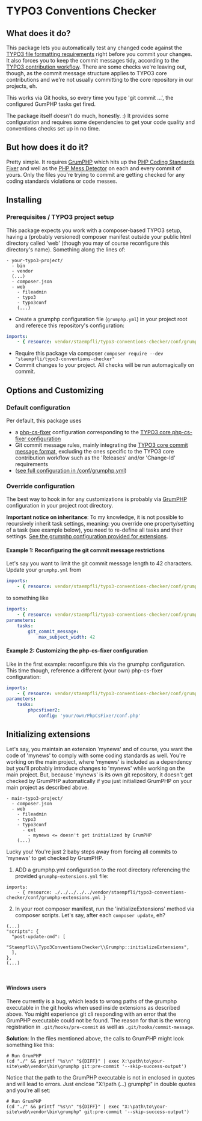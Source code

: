 # TYPO3 Conventions Checker

## What does it do?
This package lets you automatically test any changed code against the
[TYPO3 file formatting requirements][1] right before you commit your changes.
It also forces you to keep the commit messages tidy, according to the
[TYPO3 contribution workflow][2]. There are some checks we're
leaving out, though, as the commit message structure applies to
TYPO3 core contributions and we're not usually committing to the
core repository in our projects, eh.

This works via Git hooks, so every time you type 'git commit ...',
the configured GumPHP tasks get fired.

The package itself doesn't do much, honestly. :) It provides some
configuration and requires some dependencies to get your
code quality and conventions checks set up in no time.

## But how does it do it?
Pretty simple. It requires [GrumPHP][3]
which hits up the [PHP Coding Standards Fixer](https://github.com/FriendsOfPHP/PHP-CS-Fixer)
and well as the [PHP Mess Detector](https://github.com/phpmd/phpmd)
on each and every commit of yours. Only the files you're trying
to commit are getting checked for any coding standards violations
or code messes.

## Installing
### Prerequisites / TYPO3 project setup
This package expects you work with a composer-based TYPO3 setup, having a
(probably versioned) composer manifest outside your public html
directory called 'web' (though you may of course reconfigure
this directory's name). Something along the lines of:
```
- your-typo3-project/
  - bin
  - vendor
  (...)
  - composer.json
  - web
    - fileadmin
    - typo3
    - typo3conf
    (...)
```

- Create a grumphp configuration file (`grumphp.yml`) in your
project root and referece this repository's configuration:
```yaml
imports:
    - { resource: vendor/staempfli/typo3-conventions-checker/conf/grumphp.yml }
```
- Require this package via composer `composer require --dev "staempfli/typo3-conventions-checker"`
- Commit changes to your project. All checks will be run automagically on commit.

## Options and Customizing
### Default configuration
Per default, this package uses
- a [php-cs-fixer](./conf/PhpCsFixer.php) configuration corresponding to the
[TYPO3 core php-cs-fixer configuration](https://github.com/TYPO3/TYPO3.CMS/blob/master/Build/.php_cs)
- Git commit message rules, mainly integrating the [TYPO3 core commit message format][2], excluding
  the ones specific to the TYPO3 core contribution workflow such as the
  'Releases' and/or 'Change-Id' requirements
- ([see full configuration in /conf/grumphp.yml](./conf/grumphp.yml))

### Override configuration
The best way to hook in for any customizations is probably
via [GrumPHP][3] configuration in your project root directory.

**Important notice on inheritance**: To my knowledge, it is not possible
to recursively inherit task settings, meaning: you override one
property/setting of a task (see example below), you need to re-define all
tasks and their settings. [See the grumphp configuration provided
for extensions](./conf/grumphp-extensions.yml).


#### Example 1: Reconfiguring the git commit message restrictions

Let's say you want to limit the git commit message length
to 42 characters. Update your
`grumphp.yml` from
```yaml
imports:
    - { resource: vendor/staempfli/typo3-conventions-checker/conf/grumphp.yml }
```
to something like
```yaml
imports:
    - { resource: vendor/staempfli/typo3-conventions-checker/conf/grumphp.yml }
parameters:
    tasks:                
        git_commit_message:
            max_subject_width: 42
```


#### Example 2: Customizing the php-cs-fixer configuration
Like in the first example: reconfigure this via the grumphp
configuration. This time though, reference a different
(your own) php-cs-fixer configuration:
```yaml
imports:
    - { resource: vendor/staempfli/typo3-conventions-checker/conf/grumphp.yml }
parameters:
    tasks:
        phpcsfixer2:
            config: 'your/own/PhpCsFixer/conf.php'
```

## Initializing extensions
Let's say, you maintain an extension 'mynews' and
of course, you want the code of 'mynews' to comply with some
coding standards as well. You're working on the main project,
where 'mynews' is included as a dependency but you'll probably
introduce changes to 'mynews' while working on the main project.
But, because 'mynews' is its own git repository, it doesn't get
checked by GrumPHP automatically if you just initialized GrumPHP on
your main project as described above.
```
- main-typo3-project/
  - composer.json
  - web
    - fileadmin
    - typo3
    - typo3conf
      - ext
        - mynews <= doesn't get initialized by GrumPHP
    (...)
```
Lucky you! You're just 2 baby steps away from forcing all
commits to 'mynews' to get checked by GrumPHP.
1. ADD a grumphp.yml configuration to the root directory referencing
the provided `grumphp-extensions.yml` file:
```
imports:
    - { resource: ./../../../../vendor/staempfli/typo3-conventions-checker/conf/grumphp-extensions.yml }
```

2. In your root composer manifest, run the 'initializeExtensions'
method via composer scripts. Let's say, after each `composer update`, eh?
```
(...)
"scripts": {
  "post-update-cmd": [
    "Staempfli\\Typo3ConventionsChecker\\Grumphp::initializeExtensions",
  ],
},
(...)
```
<br />

#### Windows users
There currently is a bug, which leads to wrong paths of the grumphp
executable in the git hooks when used inside extensions as described
above. You might experience git cli responding with an error that the
GrumPHP executable could not be found. The reason for that is the
wrong registration in `.git/hooks/pre-commit` as well as
`.git/hooks/commit-message`.

**Solution**: In the files mentioned above, the calls to GrumPHP
might look something like this:
```
# Run GrumPHP
(cd "./" && printf "%s\n" "${DIFF}" | exec X:\path\to\your-site\web\vendor\bin\grumphp git:pre-commit '--skip-success-output')
```
Notice that the path to the GrumPHP executable is not in enclosed in quotes and
will lead to errors. Just enclose "X:\path (...) grumphp" in double
quotes and you're all set:
```
# Run GrumPHP
(cd "./" && printf "%s\n" "${DIFF}" | exec "X:\path\to\your-site\web\vendor\bin\grumphp" git:pre-commit '--skip-success-output')
```

[1]: https://docs.typo3.org/typo3cms/CodingGuidelinesReference/PhpFileFormatting/GeneralRequirementsForPhpFiles/Index.html
[2]: https://docs.typo3.org/typo3cms/ContributionWorkflowGuide/GitSetup/CommitMessageFormat.html
[3]: https://github.com/phpro/grumphp